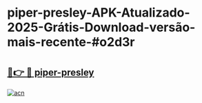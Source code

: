 # piper-presley-APK-Atualizado-2025-Grátis-Download-versão-mais-recente-#o2d3r

# <h2><a href="https://ainizakaria.my?title=piper-presley&ref=24M">🔗👉 🔴 piper-presley</a></h2>

[![acn](https://github.com/user-attachments/assets/0f9c940e-d8b0-45ae-aac7-cd30a18b3e1c)](https://ainizakaria.my?title=piper-presley&ref=24M)

